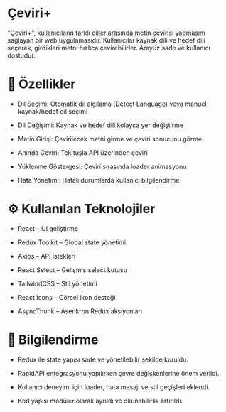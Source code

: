 <h1>Çeviri+</h1>

"Çeviri+", kullanıcıların farklı diller arasında metin çevirisi yapmasını sağlayan bir web uygulamasıdır. Kullanıcılar kaynak dili ve hedef dili seçerek, girdikleri metni hızlıca çevirebilirler. Arayüz sade ve kullanıcı dostudur.

<h1> 🚀 Özellikler </h1>

- Dil Seçimi: Otomatik dil algılama (Detect Language) veya manuel kaynak/hedef dil seçimi

- Dil Değişimi: Kaynak ve hedef dili kolayca yer değiştirme

- Metin Girişi: Çevirilecek metni girme ve çeviri sonucunu görme

- Anında Çeviri: Tek tuşla API üzerinden çeviri

- Yüklenme Göstergesi: Çeviri sırasında loader animasyonu

- Hata Yönetimi: Hatalı durumlarda kullanıcı bilgilendirme

<h1>⚙️ Kullanılan Teknolojiler</h1>

- React – UI geliştirme

- Redux Toolkit – Global state yönetimi

- Axios – API istekleri

- React Select – Gelişmiş select kutusu

- TailwindCSS – Stil yönetimi

- React Icons – Görsel ikon desteği

- AsyncThunk – Asenkron Redux aksiyonları

<h1>🎯 Bilgilendirme </h1>

- Redux ile state yapısı sade ve yönetilebilir şekilde kuruldu.

- RapidAPI entegrasyonu yapılırken çevre değişkenlerine önem verildi.

- Kullanıcı deneyimi için loader, hata mesajı ve stil geçişleri eklendi.

- Kod yapısı modüler olarak ayrıldı ve okunabilirlik artırıldı.
